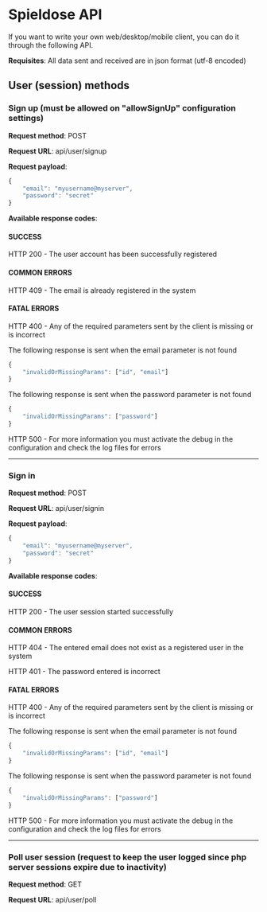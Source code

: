 # Spieldose API

If you want to write your own web/desktop/mobile client, you can do it through the following API.

**Requisites**: All data sent and received are in json format (utf-8 encoded)

## User (session) methods

### Sign up (must be allowed on "allowSignUp" configuration settings)

**Request method**: POST

**Request URL**: api/user/signup

**Request payload**:

```javascript
{
    "email": "myusername@myserver",
    "password": "secret"
}
```

**Available response codes**:

#### SUCCESS

HTTP 200 - The user account has been successfully registered

#### COMMON ERRORS

HTTP 409 - The email is already registered in the system

#### FATAL ERRORS

HTTP 400 - Any of the required parameters sent by the client is missing or is incorrect

The following response is sent when the email parameter is not found

```javascript
{
    "invalidOrMissingParams": ["id", "email"]
}
```

The following response is sent when the password parameter is not found

```javascript
{
    "invalidOrMissingParams": ["password"]
}
```

HTTP 500 - For more information you must activate the debug in the configuration and check the log files for errors

---

### Sign in

**Request method**: POST

**Request URL**: api/user/signin

**Request payload**:

```javascript
{
    "email": "myusername@myserver",
    "password": "secret"
}
```

**Available response codes**:

#### SUCCESS

HTTP 200 - The user session started successfully

#### COMMON ERRORS

HTTP 404 - The entered email does not exist as a registered user in the system

HTTP 401 - The password entered is incorrect

#### FATAL ERRORS

HTTP 400 - Any of the required parameters sent by the client is missing or is incorrect

The following response is sent when the email parameter is not found

```javascript
{
    "invalidOrMissingParams": ["id", "email"]
}
```

The following response is sent when the password parameter is not found

```javascript
{
    "invalidOrMissingParams": ["password"]
}
```

HTTP 500 - For more information you must activate the debug in the configuration and check the log files for errors

---

### Poll user session (request to keep the user logged since php server sessions expire due to inactivity)

**Request method**: GET

**Request URL**: api/user/poll
